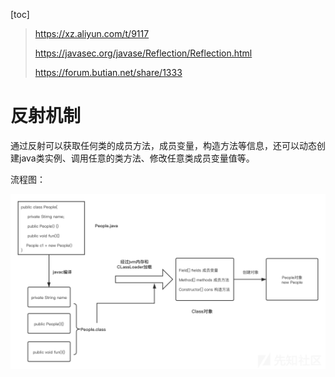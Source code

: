 [toc]

>   https://xz.aliyun.com/t/9117
>
>   https://javasec.org/javase/Reflection/Reflection.html
>
>   https://forum.butian.net/share/1333

# 反射机制

通过反射可以获取任何类的成员方法，成员变量，构造方法等信息，还可以动态创建java类实例、调用任意的类方法、修改任意类成员变量值等。

流程图：

![img](README/20210122163639-f253b862-5c8c-1.png)
